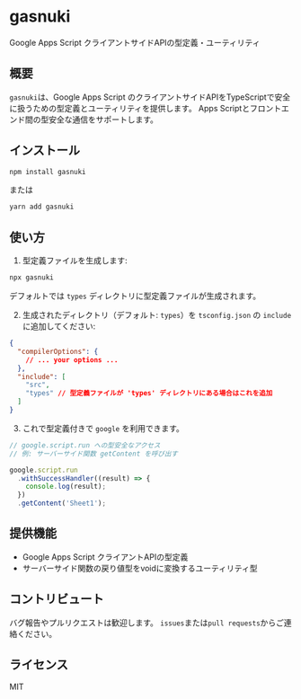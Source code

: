 # gasnuki

Google Apps Script クライアントサイドAPIの型定義・ユーティリティ

## 概要

`gasnuki`は、Google Apps Script のクライアントサイドAPIをTypeScriptで安全に扱うための型定義とユーティリティを提供します。
Apps Scriptとフロントエンド間の型安全な通信をサポートします。

## インストール

```bash
npm install gasnuki
```

または

```bash
yarn add gasnuki
```

## 使い方

1. 型定義ファイルを生成します:

```bash
npx gasnuki
```

デフォルトでは `types` ディレクトリに型定義ファイルが生成されます。

2. 生成されたディレクトリ（デフォルト: `types`）を `tsconfig.json` の `include` に追加してください:

```json
{
  "compilerOptions": {
    // ... your options ...
  },
  "include": [
    "src",
    "types" // 型定義ファイルが 'types' ディレクトリにある場合はこれを追加
  ]
}
```

3. これで型定義付きで `google` を利用できます。

```ts
// google.script.run への型安全なアクセス
// 例: サーバーサイド関数 getContent を呼び出す

google.script.run
  .withSuccessHandler((result) => {
    console.log(result);
  })
  .getContent('Sheet1');
```

## 提供機能

- Google Apps Script クライアントAPIの型定義
- サーバーサイド関数の戻り値型をvoidに変換するユーティリティ型

## コントリビュート

バグ報告やプルリクエストは歓迎します。
`issues`または`pull requests`からご連絡ください。

## ライセンス

MIT 